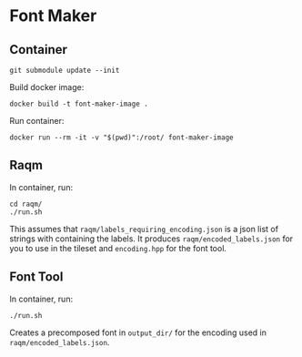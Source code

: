 # Font Maker


## Container

```
git submodule update --init
```

Build docker image:

```
docker build -t font-maker-image .
```

Run container:

```
docker run --rm -it -v "$(pwd)":/root/ font-maker-image
```

## Raqm

In container, run:

```
cd raqm/
./run.sh
```

This assumes that `raqm/labels_requiring_encoding.json` is a json list of strings with containing the labels. It produces `raqm/encoded_labels.json` for you to use in the tileset and `encoding.hpp` for the font tool.

## Font Tool

In container, run:

```
./run.sh
```

Creates a precomposed font in `output_dir/` for the encoding used in `raqm/encoded_labels.json`.

